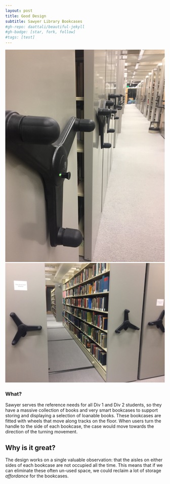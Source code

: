 ```yaml
---
layout: post
title: Good Design
subtitle: Sawyer Library Bookcases
#gh-repo: daattali/beautiful-jekyll
#gh-badge: [star, fork, follow]
#tags: [test]
---
```


![](/img/SawyerBookcases.jpg)
![](/img/SawyerBookcases2.jpg)

### What?

Sawyer serves the reference needs for all Div 1 and Div 2 students, so they have a massive collection of books and very smart bookcases to support storing and displaying a selection of loanable books. These bookcases are fitted with wheels that move along tracks on the floor. When users turn the handle to the side of each bookcase, the case would move towards the direction of the turning movement.

## Why is it great?

The design works on a single valuable observation: that the aisles on either sides of each bookcase are not occupied all the time. This means that if we can eliminate these often un-used space, we could reclaim a lot of storage *affordance* for the bookcases.
